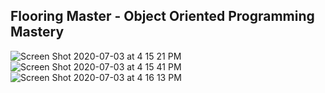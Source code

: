 ## Flooring Master - Object Oriented Programming Mastery

![Screen Shot 2020-07-03 at 4 15 21 PM](https://user-images.githubusercontent.com/50243619/86497789-a878b780-bd48-11ea-9349-bc61302136ba.png)
![Screen Shot 2020-07-03 at 4 15 41 PM](https://user-images.githubusercontent.com/50243619/86497793-aa427b00-bd48-11ea-8efc-924d3e96e029.png)
![Screen Shot 2020-07-03 at 4 16 13 PM](https://user-images.githubusercontent.com/50243619/86497802-ab73a800-bd48-11ea-9f38-cee92a9c606b.png)
